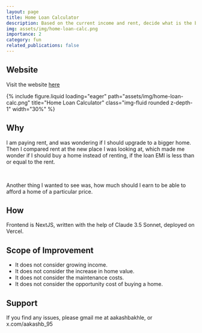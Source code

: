 ```yaml
---
layout: page
title: Home Loan Calculator
description: Based on the current income and rent, decide what is the best home loan amount for you
img: assets/img/home-loan-calc.png
importance: 2
category: fun
related_publications: false
---
```


## Website

Visit the website [here](https://home-loan-calc.aakashb.xyz/)

<div class="row">
    <div class="col-sm mt-3 mt-md-0">
        {% include figure.liquid loading="eager" path="assets/img/home-loan-calc.png" title="Home Loan Calculator" class="img-fluid rounded z-depth-1" width="30%" %}
    </div>
</div>

## Why

I am paying rent, and was wondering if I should upgrade to a bigger home. Then I compared rent at the new place I was looking at, which made me wonder if I should buy a home instead of renting, if the loan EMI is less than or equal to the rent.

<br/>

Another thing I wanted to see was, how much should I earn to be able to afford a home of a particular price.

## How

Frontend is NextJS, written with the help of Claude 3.5 Sonnet, deployed on Vercel.

## Scope of Improvement

- It does not consider growing income.
- It does not consider the increase in home value.
- It does not consider the maintenance costs.
- It does not consider the opportunity cost of buying a home.

## Support

If you find any issues, please gmail me at aakashbakhle, or x.com/aakashb_95

